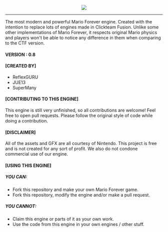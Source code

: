 <p align="center">
  <img src="https://cdn.discordapp.com/attachments/818109948490809347/847935718156402718/team_ce.png">
</p>

------------

The most modern and powerful Mario Forever engine. Created with the intention to replace lots of engines made in Clickteam Fusion.
Unlike some other implementations of Mario Forever, it respects original Mario physics and players won't be able to notice any difference in them when comparing to the CTF version.

#### VERSION : 0.8

#### [CREATED BY]
- ReflexGURU
- JUE13
- SuperMany

#### [CONTRIBUTING TO THIS ENGINE]
This engine is still very unfinished, so all contributions are welcome! Feel free to open pull requests.
Please follow the original style of code while doing a contribution.

#### [DISCLAIMER]
All of the assets and GFX are all courtesy of Nintendo. This project is free
and is not created for any sort of profit. We also do not condone commercial use
of our engine.

#### [USING THIS ENGINE]
##### YOU CAN:
- Fork this repository and make your own Mario Forever game.
- Fork this repository, modify the engine and/or make a pull request.

##### YOU CANNOT:
- Claim this engine or parts of it as your own work.
- Use the code from this engine in your own engines / other stuff.
